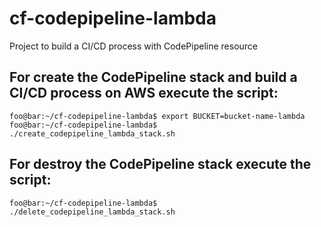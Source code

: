 # cf-codepipeline-lambda
Project to build a CI/CD process with CodePipeline resource

## For create the CodePipeline stack and build a CI/CD process on AWS execute the script:

```console
foo@bar:~/cf-codepipeline-lambda$ export BUCKET=bucket-name-lambda
foo@bar:~/cf-codepipeline-lambda$ ./create_codepipeline_lambda_stack.sh
```

## For destroy the CodePipeline stack execute the script:

```console
foo@bar:~/cf-codepipeline-lambda$ ./delete_codepipeline_lambda_stack.sh
```

